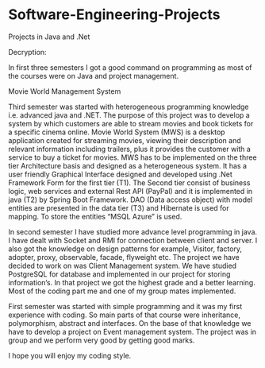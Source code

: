 # Software-Engineering-Projects
Projects in Java and .Net

Decryption:

In first three semesters I got a good command on programming as most of the courses were on Java and project management.

Movie World Management System

Third semester was started with heterogeneous programming knowledge i.e. advanced java and .NET. The purpose of this project was to develop a system by which customers are able to stream movies and book tickets for a specific cinema online. Movie World System (MWS) is a desktop application created for streaming movies, viewing their description and relevant information including trailers, plus it provides the customer with a service to buy a ticket for movies.
MWS has to be implemented on the three tier Architecture basis and designed as a heterogeneous system. It has a user friendly Graphical Interface designed and developed using .Net Framework Form for the first tier (T1). The Second tier consist of business logic, web services and external Rest API (PayPal) and it is implemented in java (T2) by Spring Boot Framework. DAO (Data access object) with model entities are presented in the data tier (T3) and Hibernate is used for mapping. To store the entities “MSQL Azure” is used. 

In second semester I have studied more advance level programming in java. I have dealt with Socket and RMI for connection between client and server. I also got the knowledge on design patterns for example, Visitor, factory, adopter, proxy, observable, facade, flyweight etc. The project we have decided to work on was Client Management system. We have studied PostgreSQL for database and implemented in our project for storing information’s. In that project we got the highest grade and a better learning. Most of the coding part me and one of my group mates implemented. 


First semester was started with simple programming and it was my first experience with coding. So main parts of that course were inheritance, polymorphism, abstract and interfaces. On the base of that knowledge we have to develop a project on Event management system. The project was in group and we perform very good by getting good marks. 




I hope you will enjoy my coding style.

